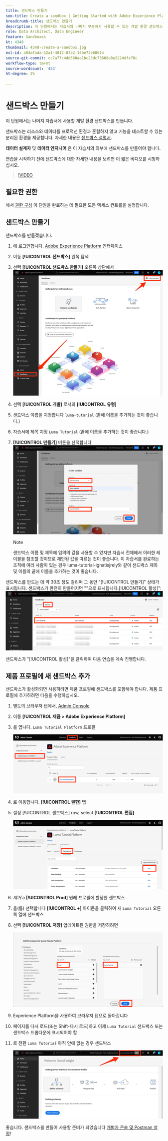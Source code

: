 ```yaml
---
title: 샌드박스 만들기
seo-title: Create a sandbox | Getting Started with Adobe Experience Platform for Data Architects and Data Engineers
breadcrumb-title: 샌드박스 만들기
description: 이 단원에서는 자습서의 나머지 부분에서 사용할 수 있는 개발 환경 샌드박스를 만듭니다.
role: Data Architect, Data Engineer
feature: Sandboxes
kt: 4348
thumbnail: 4348-create-a-sandbox.jpg
exl-id: a04afada-52a1-4812-8fa2-14be72e68614
source-git-commit: cc7a77c4dd380ae1bc23dc75608e8e2224dfe78c
workflow-type: tm+mt
source-wordcount: '453'
ht-degree: 2%

---
```


# 샌드박스 만들기

<!--25min-->

이 단원에서는 나머지 자습서에 사용할 개발 환경 샌드박스를 만듭니다.

샌드박스는 리소스와 데이터를 프로덕션 환경과 혼합하지 않고 기능을 테스트할 수 있는 분리된 환경을 제공합니다. 자세한 내용은 [샌드박스 설명서](https://experienceleague.adobe.com/docs/experience-platform/sandbox/home.html?lang=ko).

**데이터 설계자** 및 **데이터 엔지니어** 은 이 자습서의 외부에 샌드박스를 만들어야 합니다.

연습을 시작하기 전에 샌드박스에 대한 자세한 내용을 보려면 이 짧은 비디오를 시청하십시오.
>[!VIDEO](https://video.tv.adobe.com/v/29838/?quality=12&learn=on)

## 필요한 권한

에서 [권한 구성](configure-permissions.md) 이 단원을 완료하는 데 필요한 모든 액세스 컨트롤을 설정합니다.

<!--
* Permission items **[!UICONTROL Sandbox Administration]** > **[!UICONTROL View Sandboxes]** and **[!UICONTROL Manage Sandboxes]**
* Permission item **[!UICONTROL Sandboxes]** > **[!UICONTROL Prod]**
* User-role access to the `Luma Tutorial Platform` product profile
* Admin-level access to the `Luma Tutorial Platform` product profile
-->

## 샌드박스 만들기

샌드박스를 만들겠습니다.

1. 에 로그인합니다. [Adobe Experience Platform](https://experience.adobe.com/platform) 인터페이스
1. 이동 **[!UICONTROL 샌드박스]** 왼쪽 탐색
1. 선택 **[!UICONTROL 샌드박스 만들기]** 오른쪽 상단에서
   ![샌드박스 만들기 선택](assets/sandbox-createSandbox.png)

1. 선택 **[!UICONTROL 개발]** 로서의 **[!UICONTROL 유형]**
1. 샌드박스 이름을 지정합니다 `luma-tutorial` (끝에 이름을 추가하는 것이 좋습니다.)
1. 자습서에 제목 지정 `Luma Tutorial` (끝에 이름을 추가하는 것이 좋습니다.)
1. **[!UICONTROL 만들기]** 버튼을 선택합니다
   ![샌드박스 만들기](assets/sandbox-nameSandbox.png)
   >[!NOTE]
   >
   >샌드박스 이름 및 제목에 임의의 값을 사용할 수 있지만 자습서 전체에서 이러한 레이블을 참조할 것이므로 제안된 값을 따르는 것이 좋습니다. 이 자습서를 완료하는 조직에 여러 사람이 있는 경우 luma-tutorial-ignatisjrely와 같이 샌드박스 제목 및 이름의 끝에 이름을 추가하는 것이 좋습니다.

샌드박스를 만드는 데 약 30초 정도 걸리며 그 동안 &quot;[!UICONTROL 만들기]&quot; 상태가 표시됩니다. 샌드박스가 완전히 만들어지면 &quot;&quot;으로 표시됩니다.[!UICONTROL 활성]&quot;:
![활성 상태](assets/sandbox-active.png)

샌드박스가 &quot;[!UICONTROL 활성]&quot;을 클릭하여 다음 연습을 계속 진행합니다.

## 제품 프로필에 새 샌드박스 추가

샌드박스가 활성화되면 사용하려면 제품 프로필에 샌드박스를 포함해야 합니다. 제품 프로필에 추가하려면 다음을 수행하십시오.

1. 별도의 브라우저 탭에서, [Admin Console](https://adminconsole.adobe.com)
1. 이동 **[!UICONTROL 제품 > Adobe Experience Platform]**
1. 를 엽니다. `Luma Tutorial Platform` 프로필

   ![제품 프로필 선택](assets/sandbox-selectProfile.png)

1. 로 이동합니다. **[!UICONTROL 권한]** 탭

1. 설정 [!UICONTROL 샌드박스] row, select **[!UICONTROL 편집]**

   ![편집 선택](assets/sandbox-selectSandboxes.png)

1. _제거_ a **[!UICONTROL Prod]** 원래 프로필에 할당한 샌드박스
1. 을(를) 선택합니다 **[!UICONTROL +]** 아이콘을 클릭하여 새 `Luma Tutorial` 오른쪽 열에 샌드박스
1. 선택 **[!UICONTROL 저장]** 업데이트된 권한을 저장하려면

   ![샌드박스를 다른 열로 이동](assets/sandbox-addLumaTutorial.png)

1. Experience Platform을 사용하여 브라우저 탭으로 돌아갑니다
1. 페이지를 다시 로드(또는 Shift-다시 로드)하고 이제 `Luma Tutorial` 샌드박스 또는 샌드박스 드롭다운에 표시되어야 함
1. 로 전환 `Luma Tutorial` 아직 안에 없는 경우 샌드박스

   ![샌드박스 확인](assets/sandbox-confirmDropdown.png)

좋습니다. 샌드박스를 만들어 사용할 준비가 되었습니다 [개발자 콘솔 및 Postman 설정](set-up-developer-console-and-postman.md)!
